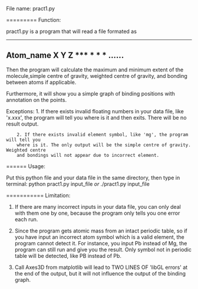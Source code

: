 File name: pract1.py

=========
Function:

  pract1.py is a program that will read a file formated as

  ---------------
  Atom_name X Y Z
     ***    * * *
  ......
  ---------------

  Then the program will calculate the maximum and minimum extent of the molecule,simple
  centre of gravity, weighted centre of gravity, and bonding between atoms if applicable.

  Furthermore, it will show you a simple graph of binding positions with annotation on
  the points.

  Exceptions:
        1. If there exists invalid floating numbers in your data file, like 'x.xxx', the
        program will tell you where is it and then exits. There will be no result output.

        2. If there exists invalid element symbol, like 'mg', the program will tell you
        where is it. The only output will be the simple centre of gravity. Weighted centre
        and bondings will not appear due to incorrect element.

======
Usage:

  Put this python file and your data file in the same directory, then type in terminal:
    python pract1.py input_file  *or*  ./pract1.py input_file

===========
Limitation:

 1. If there are many incorrect inputs in your data file, you can only deal with them one by one,
  because the program only tells you one error each run.

 2. Since the program gets atomic mass from an intact periodic table, so if you have input an incorrect
  atom symbol which is a valid element, the program cannot detect it. For instance, you input Pb instead
  of Mg, the program can still run and give you the result. Only symbol not in periodic table will be
  detected, like PB instead of Pb.

 3. Call Axes3D from matplotlib will lead to TWO LINES OF 'libGL errors' at the end of the output, but it will not
  influence the output of the binding graph.
